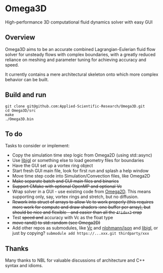# Omega3D
High-performance 3D computational fluid dynamics solver with easy GUI

## Overview

Omega3D aims to be an accurate combined Lagrangian-Eulerian fluid flow solver for unsteady flows with complex boundaries, with a greatly reduced reliance on meshing and parameter tuning for achieving accuracy and speed.

It currently contains a mere architectural skeleton onto which more complex behavior can be built.

## Build and run

    git clone git@github.com:Applied-Scientific-Research/Omega3D.git
    cd Omega3D/src
    make
    ./Omega3D.bin

## To do
Tasks to consider or implement:

* Copy the simulation time step logic from Omega2D (using std::async)
* Use [libigl](https://github.com/libigl/libigl/) or something else to load geometry files for boundaries
* Have the GUI set up a vortex ring object
* Start fresh GUI main file, look for first run and splash a help window
* Move time step code into Simulation/Convection files, like Omega2D
* ~~Make separate batch and GUI main files and binaries~~
* ~~Support CMake with optional OpenMP and optional Vc~~
* Wrap solver in a GUI - use existing code from [Omega2D](https://github.com/Applied-Scientific-Research/Omega2D). This means supporting only, say, vortex rings and stretch, but no diffusion.
* ~~Rework into struct of arrays to allow Vc to work properly (this requires more work for compute and draw shaders :one buffer per array), but should be nice and flexible - and easier than all the `4*idx+3` crap~~
* Test ~~speed and~~ accuracy with Vc as the float type
* ~~move rand() to std::random (see Omega2D)~~
* Add other repos as submodules, like [Vc](https://github.com/VcDevel/Vc) and [nlohmann/json](https://github.com/nlohmann/json) and [libigl](https://github.com/libigl/libigl/), or just by copying? `submodule add https://...xxx.git thirdparty/xxx`

## Thanks

Many thanks to NBL for valuable discussions of architecture and C++ syntax and idioms.
